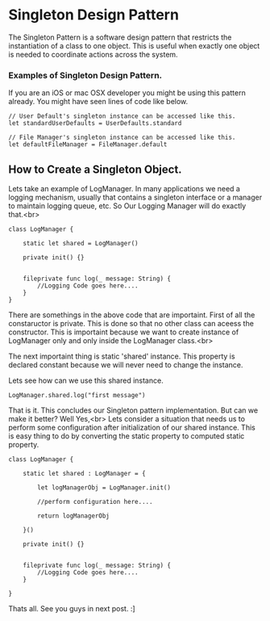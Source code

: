# Singleton Design Pattern

 The Singleton Pattern is a software design pattern that restricts the instantiation of a class to one object. This is useful when exactly one object is needed to coordinate actions across the system.
 
 ### Examples of Singleton Design Pattern.
 
 If you are an iOS or mac OSX developer you might be using this pattern already. You might have seen lines of code like below.

```
// User Default's singleton instance can be accessed like this.
let standardUserDefaults = UserDefaults.standard

// File Manager's singleton instance can be accessed like this.
let defaultFileManager = FileManager.default
```

## How to Create a Singleton Object.

Lets take an example of LogManager. In many applications we need a logging mechanism, usually that contains a singleton interface or a manager to maintain logging queue, etc. So Our Logging Manager will do exactly that.<br\>

```
class LogManager {

    static let shared = LogManager()

    private init() {}


    fileprivate func log(_ message: String) {
        //Logging Code goes here....
    }
}
```

There are somethings in the above code that are importaint. First of all the constaructor is private. This is done so that no other class can aceess the constructor. This is importaint because we want to create instance of LogManager only and only inside the LogManager class.<br\>

The next importaint thing is static 'shared' instance. This property is declared constant because we will never need to change the instance.

Lets see how can we use this shared instance.

```
LogManager.shared.log("first message")

```
That is it. This concludes our Singleton pattern implementation. But can we make it better? Well Yes,<br\>
Lets consider a situation that needs us to perform some configuration after initialization of our shared instance. This is easy thing to do by converting the static property to computed static property.

```
class LogManager {

    static let shared : LogManager = {

        let logManagerObj = LogManager.init()

        //perform configuration here....

        return logManagerObj

    }()

    private init() {}


    fileprivate func log(_ message: String) {
        //Logging Code goes here....
    }

}
```

Thats all. See you guys in next post. :]


